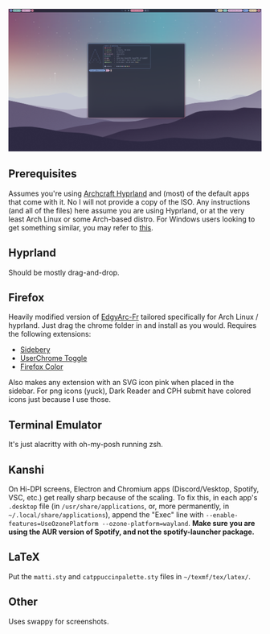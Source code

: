 ![screenshot](preview.png)

## Prerequisites
Assumes you're using [Archcraft Hyprland](https://wiki.archcraft.io/docs/wayland-compositors/hyprland/) and (most) of the default apps that come with it. No I will not provide a copy of the ISO.
Any instructions (and all of the files) here assume you are using Hyprland, or at the very least Arch Linux or some Arch-based distro. For Windows users looking to get something similar,
you may refer to [this](https://wiki.archlinux.org/title/Installation_guide).

## Hyprland
Should be mostly drag-and-drop.

## Firefox
Heavily modified version of [EdgyArc-Fr](https://github.com/artsyfriedchicken/EdgyArc-fr) tailored specifically for Arch Linux / hyprland. Just drag the chrome folder in and install as you would.
Requires the following extensions:
- [Sidebery](https://addons.mozilla.org/en-US/firefox/addon/sidebery/)
- [UserChrome Toggle](https://addons.mozilla.org/en-US/firefox/addon/userchrome-toggle/)
- [Firefox Color](https://addons.mozilla.org/en-US/firefox/addon/firefox-color/)

Also makes any extension with an SVG icon pink when placed in the sidebar. For png icons (yuck), Dark Reader and CPH submit have colored icons just because I use those.


## Terminal Emulator
It's just alacritty with oh-my-posh running zsh.

## Kanshi
On Hi-DPI screens, Electron and Chromium apps (Discord/Vesktop, Spotify, VSC, etc.) get really sharp because of the scaling.
To fix this, in each app's `.desktop` file (in `/usr/share/applications`, or, more permanently, in `~/.local/share/applications`), append the "Exec" line with
`--enable-features=UseOzonePlatform --ozone-platform=wayland`. **Make sure you are using the AUR version of Spotify, and not the spotify-launcher package.**

## LaTeX
Put the `matti.sty` and `catppuccinpalette.sty` files in `~/texmf/tex/latex/`.

## Other
Uses swappy for screenshots.
